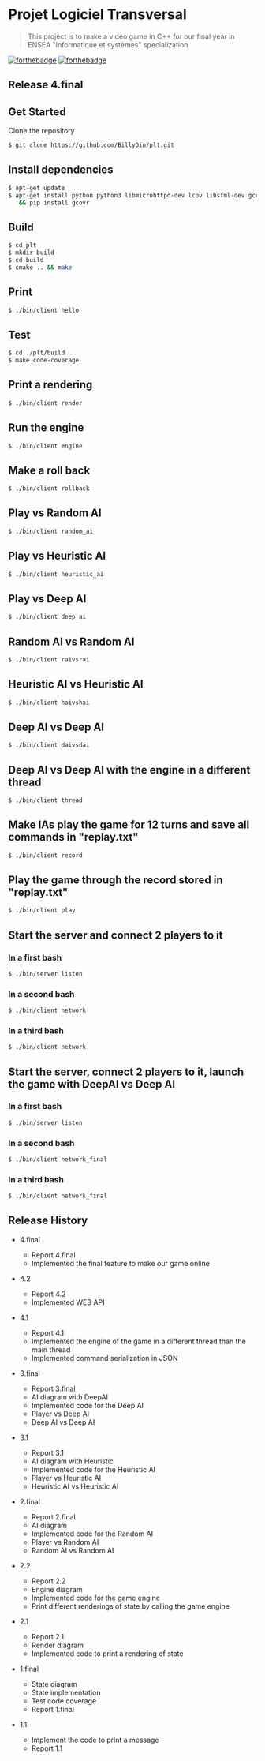 # Projet Logiciel Transversal 

> This project is to make a video game in C++ for our final year in ENSEA "Informatique et systèmes" specialization

[![forthebadge](https://forthebadge.com/images/badges/made-with-c-plus-plus.svg)](https://forthebadge.com)
[![forthebadge](https://forthebadge.com/images/badges/built-with-love.svg)](https://forthebadge.com)

## Release 4.final 

## Get Started

Clone the repository
```sh 
$ git clone https://github.com/BillyDin/plt.git
```
## Install dependencies

```sh
$ apt-get update
$ apt-get install python python3 libmicrohttpd-dev lcov libsfml-dev gcc cmake make libxml2-dev dia lcov libboost-all-dev gcovr python-pip \
   && pip install gcovr
```

## Build

```sh
$ cd plt
$ mkdir build
$ cd build
$ cmake .. && make
```

## Print

```sh
$ ./bin/client hello
```

## Test

```sh
$ cd ./plt/build
$ make code-coverage
```

## Print a rendering

```sh
$ ./bin/client render
```

## Run the engine

```sh
$ ./bin/client engine
```

## Make a roll back

```sh
$ ./bin/client rollback
```

## Play vs Random AI

```sh
$ ./bin/client random_ai
```
## Play vs Heuristic AI

```sh
$ ./bin/client heuristic_ai
```
## Play vs Deep AI

```sh
$ ./bin/client deep_ai
```

## Random AI vs Random AI

```sh
$ ./bin/client raivsrai
```
## Heuristic AI vs Heuristic AI

```sh
$ ./bin/client haivshai
```
## Deep AI vs Deep AI

```sh
$ ./bin/client daivsdai
```

## Deep AI vs Deep AI with the engine in a different thread
```sh
$ ./bin/client thread
```

## Make IAs play the game for 12 turns and save all commands in "replay.txt"
```sh
$ ./bin/client record
```

## Play the game through the record stored in "replay.txt"
```sh
$ ./bin/client play
```

## Start the server and connect 2 players to it

### In a first bash
```sh
$ ./bin/server listen
```

### In a second bash
```sh
$ ./bin/client network
```

### In a third bash
```sh
$ ./bin/client network
```

## Start the server, connect 2 players to it, launch the game with DeepAI vs Deep AI

### In a first bash
```sh
$ ./bin/server listen
```

### In a second bash
```sh
$ ./bin/client network_final
```

### In a third bash
```sh
$ ./bin/client network_final
```


## Release History

* 4.final
    * Report 4.final
    * Implemented the final feature to make our game online


* 4.2
    * Report 4.2
    * Implemented WEB API


* 4.1
    * Report 4.1
    * Implemented the engine of the game in a different thread than the main thread
    * Implemented command serialization in JSON

* 3.final
    * Report 3.final
    * AI diagram with DeepAI
    * Implemented code for the Deep AI
    * Player vs Deep AI
    * Deep AI vs Deep AI

* 3.1
    * Report 3.1
    * AI diagram with Heuristic
    * Implemented code for the Heuristic AI
    * Player vs Heuristic AI
    * Heuristic AI vs Heuristic AI

* 2.final
    * Report 2.final
    * AI diagram
    * Implemented code for the Random AI
    * Player vs Random AI
    * Random AI vs Random AI

* 2.2
    * Report 2.2
    * Engine diagram
    * Implemented code for the game engine
    * Print different renderings of state by calling the game engine 

* 2.1
    * Report 2.1
    * Render diagram
    * Implemented code to print a rendering of state

* 1.final
    * State diagram 
    * State implementation
    * Test code coverage
    * Report 1.final

* 1.1
    * Implement the code to print a message
    * Report 1.1
